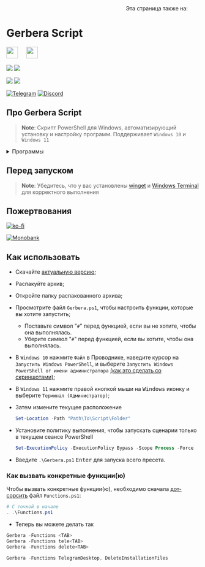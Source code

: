 <div align="right">
  Эта страница также на:
  <a title="English" href="README.md"><img src="https://upload.wikimedia.org/wikipedia/en/a/ae/Flag_of_the_United_Kingdom.svg" height="11px"/></a>
  <a title="Українська" href="README_uk-ua.md"><img src="https://upload.wikimedia.org/wikipedia/commons/4/49/Flag_of_Ukraine.svg" height="11px"/></a>
</div>

# Gerbera Script

<img src="https://upload.wikimedia.org/wikipedia/commons/0/05/Windows_10_Logo.svg" height="30px"/> &emsp; <img src="https://upload.wikimedia.org/wikipedia/commons/e/e6/Windows_11_logo.svg" height="30px"/>

<p align="left">
  <a href="https://github.com/lowl1f3/Gerbera-Script/actions"><img src="https://img.shields.io/github/actions/workflow/status/lowl1f3/Gerbera-Script/Gerbera.yml?label=GitHub%20Actions&logo=GitHub"></a>
  <img src="https://img.shields.io/badge/PowerShell%205.1%20&%207.3-Ready-blue.svg?color=5391FE&style=flat&logo=powershell">

  <a href="https://github.com/lowl1f3/Gerbera-Script/releases"><img src="https://img.shields.io/github/v/release/lowl1f3/Gerbera-Script"></a>
  <a href="https://github.com/lowl1f3/Gerbera-Script/releases"><img src="https://img.shields.io/github/downloads/lowl1f3/Gerbera-Script/total?label=downloads%20%28since%20April%202022%29"></a>

  [telegram-badge]: https://img.shields.io/badge/Telegram-blue?style=flat&logo=Telegram
  [telegram-pm]: https://t.me/lowlif3

  [discord-badge]: https://img.shields.io/badge/Discord-5865F2?style=flat&logo=discord&logoColor=white
  [discord-pm]: https://discord.com/users/330825971835863042
  [![Telegram][telegram-badge]][telegram-pm]
  [![Discord][discord-badge]][discord-pm]
</p>

## Про Gerbera Script

> **Note**: Скрипт PowerShell для Windows, автоматизирующий установку и настройку программ. Поддерживает `Windows 10` и `Windows 11`

<details>
  <summary>Программы</summary>

* [Telegram Desktop](https://desktop.telegram.org)
* [Spotify](https://www.spotify.com/download/windows)
* [Discord](https://discord.com/download)
  * [BetterDiscord](https://betterdiscord.app), [плагины](https://github.com/lowl1f3/Gerbera-Script/blob/main/src/Module/Gerbera.psm1#L284) и [темы](https://github.com/lowl1f3/Gerbera-Script/blob/main/src/Module/Gerbera.psm1#L397)
* [Steam](https://store.steampowered.com/about)
* [Mozilla Firefox](https://www.mozilla.org/en/firefox/new)
  * [Кастомизация](https://github.com/lowl1f3/Firefox) используя .css дополнения
* [NanaZip](https://github.com/M2Team/NanaZip#-nanazip)
* [Курсор](https://www.deviantart.com/jepricreations/art/Windows-11-Cursors-Concept-v2-886489356)
* [Notepad++](https://notepad-plus-plus.org/downloads)
* [GitHub Desktop](https://desktop.github.com)
* [Visual Stutio Community 2022](https://visualstudio.microsoft.com/#vs-section)
* [Microsoft Visual Stutio Code](https://code.visualstudio.com/Download)
* [TeamSpeak 3 Client](https://teamspeak.com/en/downloads)
* [qBittorrent](https://www.qbittorrent.org/download.php)
* [Adobe Creative Cloud](https://creativecloud.adobe.com/en/apps/download/creative-cloud)
* [Java 8](https://www.java.com/en/download) и [Java 19](https://www.oracle.com/java/technologies/downloads/#jdk19-windows)
* [WireGuard](https://www.wireguard.com/install)
* [Настраиваемый](https://github.com/farag2/Office) Microsoft Office
  * Word, Excel, PowerPoint, Outlook
* [Sophia Script](https://github.com/farag2/Sophia-Script-for-Windows)
  * [Системные требования](https://github.com/farag2/Sophia-Script-for-Windows#system-requirements)
</details>

## Перед запуском

> **Note**: Убедитесь, что у вас установлены [winget](https://github.com/microsoft/winget-cli) и [Windows Terminal](https://github.com/microsoft/terminal) для корректного выполнения

## Пожертвования

[![ko-fi](https://www.ko-fi.com/img/githubbutton_sm.svg)](https://ko-fi.com/lowlife)

[![Monobank](https://www.monobank.ua/resources/1.0.22.1-1684902721000/img/favicon/apple/apple-touch-icon-152x152.png)](https://send.monobank.ua/jar/2niEmTngoi)

## Как использовать

* Скачайте [актуальную версию](https://github.com/lowl1f3/Gerbera-Script/releases/latest);
* Распакуйте архив;
* Откройте папку распакованного архива;
* Просмотрите файл `Gerbera.ps1`, чтобы настроить функции, которые вы хотите запустить;
  * Поставьте символ "`#`" перед функцией, если вы не хотите, чтобы она выполнялась.
  * Уберите символ "`#`" перед функцией, если вы хотите, чтобы она выполнялась.
* В `Windows 10` нажмите `Файл` в Проводнике, наведите курсор на `Запустить Windows PowerShell`, и выберите `Запустить Windows PowerShell от имени администратора` [(как это сделать со скриншотами)](https://www.howtogeek.com/662611/9-ways-to-open-powershell-in-windows-10/);
* В `Windows 11` нажмите правой кнопкой мыши на <kbd>Windows</kbd> иконку и выберите `Терминал (Администратор)`;
* Затем измените текущее расположение

  ```powershell
  Set-Location -Path "Path\To\Script\Folder"
  ```

* Установите политику выполнения, чтобы запускать сценарии только в текущем сеансе PowerShell

  ```powershell
  Set-ExecutionPolicy -ExecutionPolicy Bypass -Scope Process -Force
  ```

* Введите `.\Gerbera.ps1` <kbd>Enter</kbd> для запуска всего пресета.

### Как вызвать конкретные функции(ю)

Чтобы вызвать конкретные функции(ю), необходимо сначала [дот-сорсить](https://docs.microsoft.com/ru-ru/powershell/module/microsoft.powershell.core/about/about_operators#dot-sourcing-operator) файл `Functions.ps1`:

```powershell
# С точкой в начале
. .\Functions.ps1
```

* Теперь вы можете делать так

```powershell
Gerbera -Functions <TAB>
Gerbera -Functions tele<TAB>
Gerbera -Functions delete<TAB>

Gerbera -Functions TelegramDesktop, DeleteInstallationFiles
```
